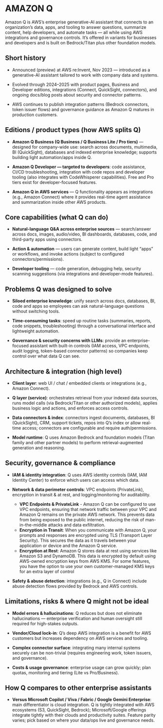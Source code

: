 # AMAZON Q

Amazon Q is AWS’s enterprise generative-AI assistant that connects to an organization’s data, apps, and tooling to answer questions, summarize content, help developers, and automate tasks — all while using AWS integrations and governance controls. It’s offered in variants for businesses and developers and is built on Bedrock/Titan plus other foundation models. 


## Short history 

* Announced (preview) at AWS re:Invent, Nov 2023 — introduced as a generative-AI assistant tailored to work with company data and systems. 

* Evolved through 2024–2025 with product pages, Business and Developer editions, integrations (Connect, QuickSight, connectors), and ongoing docs/blog posts about security and connector patterns. 

* AWS continues to publish integration patterns (Bedrock connectors, token issuer flows) and governance guidance as Amazon Q matures in production customers. 

## Editions / product types (how AWS splits Q)

* **Amazon Q Business (Q Business / Q Business Lite / Pro tiers)** — designed for company-wide use: search across documents, multimedia, BI (QuickSight), databases and indexed enterprise knowledge; supports building light automation/apps inside Q. 

* **Amazon Q Developer — targeted to developers**: code assistance, CI/CD troubleshooting, integration with code repos and developer tooling (also integrates with CodeWhisperer capabilities). Free and Pro tiers exist for developer-focused features. 

* **Amazon Q in AWS services** — Q functionality appears as integrations (e.g., Amazon Connect) where it provides real-time agent assistance and summarization inside other AWS products. 

## Core capabilities (what Q can do)

* **Natural-language Q&A across enterprise sources** — search/answer across docs, images, audio/video, BI dashboards, databases, code, and third-party apps using connectors. 

* **Action & automation** — users can generate content, build light “apps” or workflows, and invoke actions (subject to configured connectors/permissions). 

* **Developer tooling** — code generation, debugging help, security scanning suggestions (via integrations and developer-mode features). 

## Problems Q was designed to solve

* **Siloed enterprise knowledge**: unify search across docs, databases, BI, code and apps so employees can ask natural-language questions without switching tools. 

* **Time-consuming tasks**: speed up routine tasks (summaries, reports, code snippets, troubleshooting) through a conversational interface and lightweight automation. 

* **Governance & security concerns with LLMs**: provide an enterprise-focused assistant with built-in controls (IAM access, VPC endpoints, audit logging, token-based connector patterns) so companies keep control over what data Q can see. 

## Architecture & integration (high level)

* **Client layer**: web UI / chat / embedded clients or integrations (e.g., Amazon Connect).

* **Q layer (service)**: orchestrates retrieval from your indexed data sources, runs model calls (via Bedrock/Titan or other authorized models), applies business logic and actions, and enforces access controls. 

* **Data connectors & index**: connectors ingest documents, databases, BI (QuickSight), CRM, support tickets, repos into Q’s index or allow real-time access; connectors are configurable and require auth/permissions. 

* **Model runtime**: Q uses Amazon Bedrock and foundation models (Titan family and other partner models) to perform retrieval-augmented generation and reasoning. 

## Security, governance & compliance

* **IAM & identity integration**: Q uses AWS identity controls (IAM, IAM Identity Center) to enforce which users can access which data. 

* **Network & data perimeter controls**: VPC endpoints (PrivateLink), encryption in transit & at rest, and logging/monitoring for auditability.
    * **VPC Endpoints & PrivateLink** - Amazon Q can be configured to use VPC endpoints, ensuring that network traffic between your VPC and Amazon Q remains on the private AWS network. This prevents data from being exposed to the public internet, reducing the risk of man-in-the-middle attacks and data exfiltration.
    * **Encryption in Transit**: When you communicate with Amazon Q, your prompts and responses are encrypted using TLS (Transport Layer Security). This secures the data as it travels between your application or device and the Amazon Q service.
    * **Encryption at Rest**: Amazon Q stores data at rest using services like Amazon S3 and DynamoDB. This data is encrypted by default using AWS-owned encryption keys from AWS KMS. For some features, you have the option to use your own customer-managed KMS keys for an extra layer of control

* **Safety & abuse detection**: integrations (e.g., Q in Connect) include abuse detection flows provided by Bedrock and AWS controls. 

## Limitations, risks & where Q might not be ideal

* **Model errors & hallucinations**: Q reduces but does not eliminate hallucinations — enterprise verification and human oversight still required for high-stakes outputs. 

* **Vendor/Cloud lock-in**: Q’s deep AWS integration is a benefit for AWS customers but increases dependency on AWS services and tooling. 

* **Complex connector surface**: integrating many internal systems securely can be non-trivial (requires engineering work, token issuers, and governance). 

* **Costs & usage governance**: enterprise usage can grow quickly; plan quotas, monitoring and tiering (Lite vs Pro/Business). 

## How Q compares to other enterprise assistants

* **Versus Microsoft Copilot / Viva / Fabric / Google Gemini Enterprise**: main differentiator is cloud integration. Q is tightly integrated with AWS ecosystems (S3, QuickSight, Bedrock); Microsoft/Google offerings integrate tightly with their clouds and productivity suites. Feature parity varies; pick based on where your data/ops live and governance needs. 

